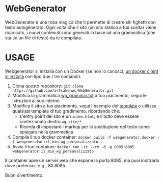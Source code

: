 # WebGenerator

WebGenerator è una roba magica che ti permette di creare siti fighetti con testo autogenerato.
Ogni volta che il sito (un sito statico a tua scelta) viene ricaricato, i nuovi contenuti sono generati in base
ad una grammatica (che sta su un file di testo) da te compilata.

USAGE
=====
Webgenerator si installa con un Docker (se non lo conosci, [un docker client si installa](https://docs.docker.com/install/) con tipo due / tre comandi).

1. Clona questo repository: `git clone https://github.com/artsakenos/WebGenerator.git`
2. Modifica la grammatica [wg_grammar.txt](https://github.com/artsakenos/WebGenerator/blob/master/wg_grammar.txt) a tuo piacimento, segui le istruzioni al suo interno
3. Modifica il sito a tuo piacimento, segui l'esempio del [template](https://github.com/artsakenos/WebGenerator/tree/master/wg_site) o utilizza qualsiasi template di tuo gradimento, ricordando che:
    * L'entry point del sito è un `index.html`, e il tutto deve essere confezionato dentro `wg_site/*`.
    * Ricorda di impostare i markup per la sostituzione del testo come spiegato nella grammatica
4. Compila il tuo docker container: `docker build -f webgenerator.docker -t webgenerator:il_mio_wg_personalizzato .`
5. Avvia il tuo container: `docker run -it --rm -d -p 8085:8085 webgenerator:il_mio_wg_personalizzato`

Il container apre un server web che espone la porta 8085, ma puoi inoltrarlo dove preferisci, e.g., 80:8085.

Buon divertimento.
